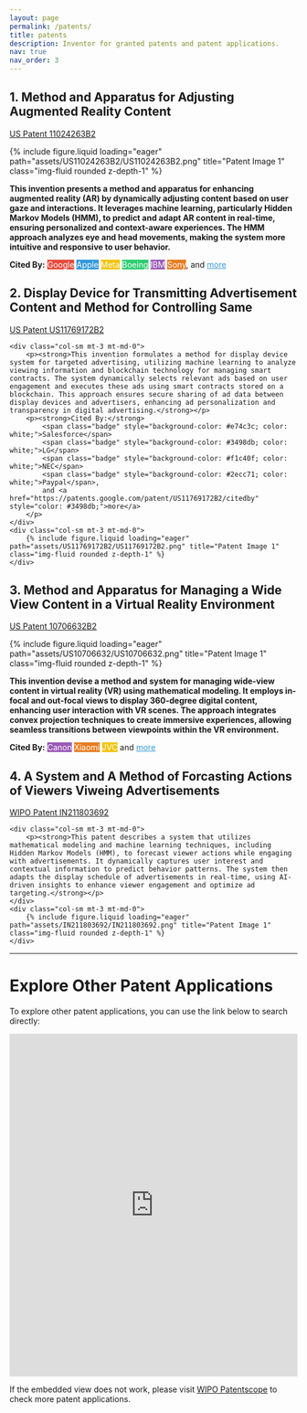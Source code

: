 ```yaml
---
layout: page
permalink: /patents/
title: patents
description: Inventor for granted patents and patent applications.
nav: true
nav_order: 3
---
```


<!-- _pages/patents.md -->

## 1. Method and Apparatus for Adjusting Augmented Reality Content
[US Patent 11024263B2](https://patents.google.com/patent/US11024263B2)  
<div class="row">
    <div class="col-sm mt-3 mt-md-0">
        {% include figure.liquid loading="eager" path="assets/US11024263B2/US11024263B2.png" title="Patent Image 1" class="img-fluid rounded z-depth-1" %}
    </div>
    <div class="col-sm mt-3 mt-md-0">
        <p><strong>This invention presents a method and apparatus for enhancing augmented reality (AR) by dynamically adjusting content based on user gaze and interactions. It leverages machine learning, particularly Hidden Markov Models (HMM), to predict and adapt AR content in real-time, ensuring personalized and context-aware experiences. The HMM approach analyzes eye and head movements, making the system more intuitive and responsive to user behavior.</strong></p>
        <p><strong>Cited By:</strong> 
            <span class="badge" style="background-color: #e74c3c; color: white;">Google</span>
            <span class="badge" style="background-color: #3498db; color: white;">Apple</span>
            <span class="badge" style="background-color: #f1c40f; color: white;">Meta</span>
            <span class="badge" style="background-color: #2ecc71; color: white;">Boeing</span>
            <span class="badge" style="background-color: #9b59b6; color: white;">IBM</span>
            <span class="badge" style="background-color: #e67e22; color: white;">Sony</span>, 
            and <a href="https://patents.google.com/patent/US11024263B2/citedby" style="color: #3498db;">more</a>
        </p>
    </div>
</div>

## 2. Display Device for Transmitting Advertisement Content and Method for Controlling Same
[US Patent US11769172B2](https://patents.google.com/patent/US11769172B2)  
<div class="row">
    
    <div class="col-sm mt-3 mt-md-0">
        <p><strong>This invention formulates a method for display device system for targeted advertising, utilizing machine learning to analyze viewing information and blockchain technology for managing smart contracts. The system dynamically selects relevant ads based on user engagement and executes these ads using smart contracts stored on a blockchain. This approach ensures secure sharing of ad data between display devices and advertisers, enhancing ad personalization and transparency in digital advertising.</strong></p>
        <p><strong>Cited By:</strong> 
            <span class="badge" style="background-color: #e74c3c; color: white;">Salesforce</span>
            <span class="badge" style="background-color: #3498db; color: white;">LG</span>
            <span class="badge" style="background-color: #f1c40f; color: white;">NEC</span>
            <span class="badge" style="background-color: #2ecc71; color: white;">Paypal</span>,
            and <a href="https://patents.google.com/patent/US11769172B2/citedby" style="color: #3498db;">more</a>
        </p>
    </div>
    <div class="col-sm mt-3 mt-md-0">
        {% include figure.liquid loading="eager" path="assets/US11769172B2/US11769172B2.png" title="Patent Image 1" class="img-fluid rounded z-depth-1" %}
    </div>
</div>

## 3. Method and Apparatus for Managing a Wide View Content in a Virtual Reality Environment
[US Patent 10706632B2](https://patents.google.com/patent/US10706632B2)  
<div class="row">
    <div class="col-sm mt-3 mt-md-0">
        {% include figure.liquid loading="eager" path="assets/US10706632/US10706632.png" title="Patent Image 1" class="img-fluid rounded z-depth-1" %}
    </div>
    <div class="col-sm mt-3 mt-md-0">
        <p><strong>This invention devise a method and system for managing wide-view content in virtual reality (VR) using mathematical modeling. It employs in-focal and out-focal views to display 360-degree digital content, enhancing user interaction with VR scenes. The approach integrates convex projection techniques to create immersive experiences, allowing seamless transitions between viewpoints within the VR environment.</strong></p>
        <p><strong>Cited By:</strong> 
            <span class="badge" style="background-color: #9b59b6; color: white;">Canon</span>
            <span class="badge" style="background-color: #e67e22; color: white;">Xiaomi</span> 
            <span class="badge" style="background-color: #f1c40f; color: white;">JVC</span>
            and <a href="https://patents.google.com/patent/10706632B2/citedby" style="color: #3498db;">more</a>
        </p>
    </div>
</div>


## 4. A System and A Method of Forcasting Actions of Viewers Viweing Advertisements
[WIPO Patent IN211803692](https://patentscope.wipo.int/search/en/detail.jsf?docId=IN211803692&_cid=P12-M23BCC-31052-1)  
<div class="row">
    
    <div class="col-sm mt-3 mt-md-0">
        <p><strong>This patent describes a system that utilizes mathematical modeling and machine learning techniques, including Hidden Markov Models (HMM), to forecast viewer actions while engaging with advertisements. It dynamically captures user interest and contextual information to predict behavior patterns. The system then adapts the display schedule of advertisements in real-time, using AI-driven insights to enhance viewer engagement and optimize ad targeting.</strong></p>
    </div>
    <div class="col-sm mt-3 mt-md-0">
        {% include figure.liquid loading="eager" path="assets/IN211803692/IN211803692.png" title="Patent Image 1" class="img-fluid rounded z-depth-1" %}
    </div>
</div>

---

# Explore Other Patent Applications
To explore other patent applications, you can use the link below to search directly:

<iframe src="https://patentscope.wipo.int/search/en/search.jsf" style="width: 100%; height: 600px; border: none;"></iframe>

If the embedded view does not work, please visit [WIPO Patentscope](https://patentscope.wipo.int/search/en/search.jsf) to check more patent applications.

